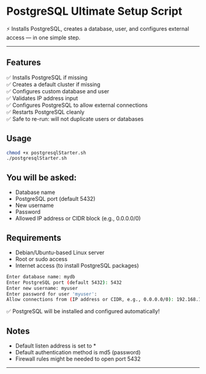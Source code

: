# PostgreSQL Ultimate Setup Script

⚡ Installs PostgreSQL, creates a database, user, and configures external access — in one simple step.

---

## Features

✅ Installs PostgreSQL if missing  
✅ Creates a default cluster if missing  
✅ Configures custom database and user  
✅ Validates IP address input  
✅ Configures PostgreSQL to allow external connections  
✅ Restarts PostgreSQL cleanly  
✅ Safe to re-run: will not duplicate users or databases  



## Usage

```bash
chmod +x postgresqlStarter.sh
./postgresqlStarter.sh
```


## You will be asked:

* Database name
* PostgreSQL port (default 5432)
* New username
* Password
* Allowed IP address or CIDR block (e.g., 0.0.0.0/0)

## Requirements
* Debian/Ubuntu-based Linux server
* Root or sudo access
* Internet access (to install PostgreSQL packages)

```bash
Enter database name: mydb
Enter PostgreSQL port (default 5432): 5432
Enter new username: myuser
Enter password for user 'myuser':
Allow connections from (IP address or CIDR, e.g., 0.0.0.0/0): 192.168.1.0/24
```
✅ PostgreSQL will be installed and configured automatically!

## Notes
* Default listen address is set to *
* Default authentication method is md5 (password)
* Firewall rules might be needed to open port 5432

---
